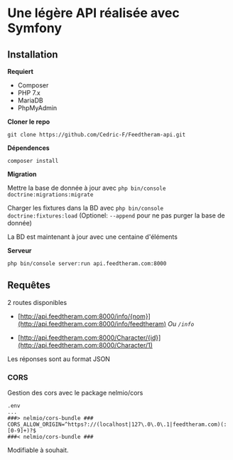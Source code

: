 # Une légère API réalisée avec Symfony

## Installation

**Requiert**

* Composer
* PHP 7.x
* MariaDB
* PhpMyAdmin

**Cloner le repo**

`git clone https://github.com/Cedric-F/Feedtheram-api.git`

**Dépendences**

`composer install`

**Migration**

Mettre la base de donnée à jour avec
`php bin/console doctrine:migrations:migrate`

Charger les fixtures dans la BD avec
`php bin/console doctrine:fixtures:load`
(Optionel: `--append` pour ne pas purger la base de donnée)

La BD est maintenant à jour avec une centaine d'éléments

**Serveur**

`php bin/console server:run api.feedtheram.com:8000`

## Requêtes

2 routes disponibles

* [http://api.feedtheram.com:8000/info/{nom}](http://api.feedtheram.com:8000/info/feedtheram)
 _Ou `/info`_

* [http://api.feedtheram.com:8000/Character/{id}](http://api.feedtheram.com:8000/Character/1)

Les réponses sont au format JSON

### CORS

Gestion des cors avec le package nelmio/cors

```
.env
...
###> nelmio/cors-bundle ###
CORS_ALLOW_ORIGIN=^https?://(localhost|127\.0\.0\.1|feedtheram.com)(:[0-9]+)?$
###< nelmio/cors-bundle ###
```

Modifiable à souhait.
